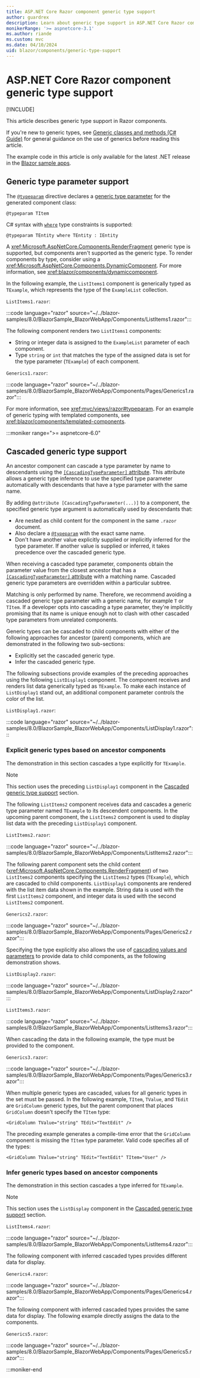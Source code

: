 ```yaml
---
title: ASP.NET Core Razor component generic type support
author: guardrex
description: Learn about generic type support in ASP.NET Core Razor components.
monikerRange: '>= aspnetcore-3.1'
ms.author: riande
ms.custom: mvc
ms.date: 04/10/2024
uid: blazor/components/generic-type-support
---
```

# ASP.NET Core Razor component generic type support

[!INCLUDE[](~/includes/not-latest-version.md)]

This article describes generic type support in Razor components.

If you're new to generic types, see [Generic classes and methods (C# Guide)](/dotnet/csharp/fundamentals/types/generics) for general guidance on the use of generics before reading this article.

The example code in this article is only available for the latest .NET release in the [Blazor sample apps](xref:blazor/fundamentals/index#sample-apps).

## Generic type parameter support

The [`@typeparam`](xref:mvc/views/razor#typeparam) directive declares a [generic type parameter](/dotnet/csharp/programming-guide/generics/generic-type-parameters) for the generated component class:

```razor
@typeparam TItem
```

C# syntax with [`where`](/dotnet/csharp/language-reference/keywords/where-generic-type-constraint) type constraints is supported:

```razor
@typeparam TEntity where TEntity : IEntity
```

A <xref:Microsoft.AspNetCore.Components.RenderFragment> generic type is supported, but components aren't supported as the generic type. To render components by type, consider using a <xref:Microsoft.AspNetCore.Components.DynamicComponent>. For more information, see <xref:blazor/components/dynamiccomponent>.

In the following example, the `ListItems1` component is generically typed as `TExample`, which represents the type of the `ExampleList` collection.

`ListItems1.razor`:

:::code language="razor" source="~/../blazor-samples/8.0/BlazorSample_BlazorWebApp/Components/ListItems1.razor":::

The following component renders two `ListItems1` components:

* String or integer data is assigned to the `ExampleList` parameter of each component.
* Type `string` or `int` that matches the type of the assigned data is set for the type parameter (`TExample`) of each component.

`Generics1.razor`:

:::code language="razor" source="~/../blazor-samples/8.0/BlazorSample_BlazorWebApp/Components/Pages/Generics1.razor":::

For more information, see <xref:mvc/views/razor#typeparam>. For an example of generic typing with templated components, see <xref:blazor/components/templated-components>.

:::moniker range=">= aspnetcore-6.0"

## Cascaded generic type support

An ancestor component can cascade a type parameter by name to descendants using the [`[CascadingTypeParameter]` attribute](xref:Microsoft.AspNetCore.Components.CascadingTypeParameterAttribute). This attribute allows a generic type inference to use the specified type parameter automatically with descendants that have a type parameter with the same name.

By adding `@attribute [CascadingTypeParameter(...)]` to a component, the specified generic type argument is automatically used by descendants that:

* Are nested as child content for the component in the same `.razor` document.
* Also declare a [`@typeparam`](xref:mvc/views/razor#typeparam) with the exact same name.
* Don't have another value explicitly supplied or implicitly inferred for the type parameter. If another value is supplied or inferred, it takes precedence over the cascaded generic type.

When receiving a cascaded type parameter, components obtain the parameter value from the closest ancestor that has a [`[CascadingTypeParameter]` attribute](xref:Microsoft.AspNetCore.Components.CascadingTypeParameterAttribute) with a matching name. Cascaded generic type parameters are overridden within a particular subtree.

Matching is only performed by name. Therefore, we recommend avoiding a cascaded generic type parameter with a generic name, for example `T` or `TItem`. If a developer opts into cascading a type parameter, they're implicitly promising that its name is unique enough not to clash with other cascaded type parameters from unrelated components.

Generic types can be cascaded to child components with either of the following approaches for ancestor (parent) components, which are demonstrated in the following two sub-sections:

* Explicitly set the cascaded generic type.
* Infer the cascaded generic type.

The following subsections provide examples of the preceding approaches using the following `ListDisplay1` component. The component receives and renders list data generically typed as `TExample`. To make each instance of `ListDisplay1` stand out, an additional component parameter controls the color of the list.

`ListDisplay1.razor`:

:::code language="razor" source="~/../blazor-samples/8.0/BlazorSample_BlazorWebApp/Components/ListDisplay1.razor":::

### Explicit generic types based on ancestor components

The demonstration in this section cascades a type explicitly for `TExample`.

> [!NOTE]
> This section uses the preceding `ListDisplay1` component in the [Cascaded generic type support](#cascaded-generic-type-support) section.

The following `ListItems2` component receives data and cascades a generic type parameter named `TExample` to its descendent components. In the upcoming parent component, the `ListItems2` component is used to display list data with the preceding `ListDisplay1` component.

`ListItems2.razor`:

:::code language="razor" source="~/../blazor-samples/8.0/BlazorSample_BlazorWebApp/Components/ListItems2.razor":::

The following parent component sets the child content (<xref:Microsoft.AspNetCore.Components.RenderFragment>) of two `ListItems2` components specifying the `ListItems2` types (`TExample`), which are cascaded to child components. `ListDisplay1` components are rendered with the list item data shown in the example. String data is used with the first `ListItems2` component, and integer data is used with the second `ListItems2` component.

`Generics2.razor`:

:::code language="razor" source="~/../blazor-samples/8.0/BlazorSample_BlazorWebApp/Components/Pages/Generics2.razor":::

Specifying the type explicitly also allows the use of [cascading values and parameters](xref:blazor/components/cascading-values-and-parameters) to provide data to child components, as the following demonstration shows.

`ListDisplay2.razor`:

:::code language="razor" source="~/../blazor-samples/8.0/BlazorSample_BlazorWebApp/Components/ListDisplay2.razor":::

`ListItems3.razor`:

:::code language="razor" source="~/../blazor-samples/8.0/BlazorSample_BlazorWebApp/Components/ListItems3.razor":::

When cascading the data in the following example, the type must be provided to the component.

`Generics3.razor`:

:::code language="razor" source="~/../blazor-samples/8.0/BlazorSample_BlazorWebApp/Components/Pages/Generics3.razor":::

When multiple generic types are cascaded, values for all generic types in the set must be passed. In the following example, `TItem`, `TValue`, and `TEdit` are `GridColumn` generic types, but the parent component that places `GridColumn` doesn't specify the `TItem` type:

```razor
<GridColumn TValue="string" TEdit="TextEdit" />
```

The preceding example generates a compile-time error that the `GridColumn` component is missing the `TItem` type parameter. Valid code specifies all of the types:

```razor
<GridColumn TValue="string" TEdit="TextEdit" TItem="User" />
```

### Infer generic types based on ancestor components

The demonstration in this section cascades a type inferred for `TExample`.

> [!NOTE]
> This section uses the `ListDisplay` component in the [Cascaded generic type support](#cascaded-generic-type-support) section.

`ListItems4.razor`:

:::code language="razor" source="~/../blazor-samples/8.0/BlazorSample_BlazorWebApp/Components/ListItems4.razor":::

The following component with inferred cascaded types provides different data for display.

`Generics4.razor`:

:::code language="razor" source="~/../blazor-samples/8.0/BlazorSample_BlazorWebApp/Components/Pages/Generics4.razor":::

The following component with inferred cascaded types provides the same data for display. The following example directly assigns the data to the components.

`Generics5.razor`:

:::code language="razor" source="~/../blazor-samples/8.0/BlazorSample_BlazorWebApp/Components/Pages/Generics5.razor":::

:::moniker-end
